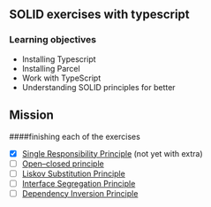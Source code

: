 ## SOLID exercises with typescript

### Learning objectives
- Installing Typescript
- Installing Parcel
- Work with TypeScript
- Understanding SOLID principles for better

## Mission

####finishing each of the exercises

* [x] [Single Responsibility Principle](0.S/readme.md) (not yet with extra) 
* [ ] [Open–closed principle]()
* [ ] [Liskov Substitution Principle]()
* [ ] [Interface Segregation Principle]()
* [ ] [Dependency Inversion Principle]()